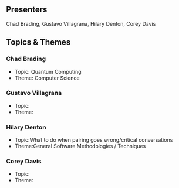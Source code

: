 ## Presenters

Chad Brading, Gustavo Villagrana, Hilary Denton, Corey Davis

## Topics & Themes

### Chad Brading

* Topic: Quantum Computing
* Theme: Computer Science

### Gustavo Villagrana

* Topic:
* Theme:

### Hilary Denton

* Topic:What to do when pairing goes wrong/critical conversations
* Theme:General Software Methodologies / Techniques

### Corey Davis

* Topic:
* Theme:
